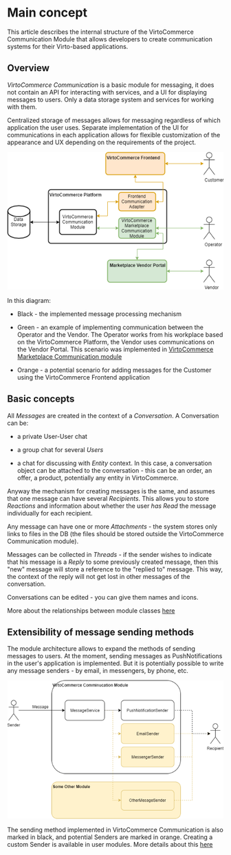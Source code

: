 # Main concept
This article describes the internal structure of the VirtoCommerce Communication Module that allows developers to create communication systems for their Virto-based applications.

## Overview
_VirtoCommerce Communication_ is a basic module for messaging, it does not contain an API for interacting with services, and a UI for displaying messages to users. Only a data storage system and services for working with them.

Centralized storage of messages allows for messaging regardless of which application the user uses. Separate implementation of the UI for communications in each application allows for flexible customization of the appearance and UX depending on the requirements of the project.

![VC Communication use case](media/01-communicaton-use-case-chart.png)

In this diagram:

- Black - the implemented message processing mechanism

- Green - an example of implementing communication between the Operator and the Vendor. The Operator works from his workplace based on the VirtoCommerce Platform, the Vendor uses communications on the Vendor Portal. This scenario was implemented in [VirtoCommerce Marketplace Communication module](https://github.com/VirtoCommerce/vc-module-marketplace-communication)

- Orange - a potential scenario for adding messages for the Customer using the VirtoCommerce Frontend application

## Basic concepts

All _Messages_ are created in the context of a _Conversation_. A Conversation can be:

- a private User-User chat

- a group chat for several _Users_

- a chat for discussing with _Entity_ context. In this case, a conversation object can be attached to the conversation - this can be an order, an offer, a product, potentially any entity in VirtoCommerce.

Anyway the mechanism for creating messages is the same, and assumes that one message can have several _Recipients_. This allows you to store _Reactions_ and information about whether the user _has Read_ the message individually for each recipient.

Any message can have one or more _Attachments_ - the system stores only links to files in the DB (the files should be stored outside the VirtoCommerce Communication module).

Messages can be collected in _Threads_ - if the sender wishes to indicate that his message is a _Reply_ to some previously created message, then this "new" message will store a reference to the "replied to" message. This way, the context of the reply will not get lost in other messages of the conversation.

Conversations can be edited - you can give them names and icons.

More about the relationships between module classes [here](/docs/02-data-structure.md)


## Extensibility of message sending methods

The module architecture allows to expand the methods of sending messages to users. At the moment, sending messages as PushNotifications in the user's application is implemented. But it is potentially possible to write any message senders - by email, in messengers, by phone, etc.

![VC Communication MessageSenders](media/03-communication-senders.png)

The sending method implemented in VirtoCommerce Communication is also marked in black, and potential Senders are marked in orange. Creating a custom Sender is available in user modules. More details about this [here](/docs/03-custom-senders.md)



